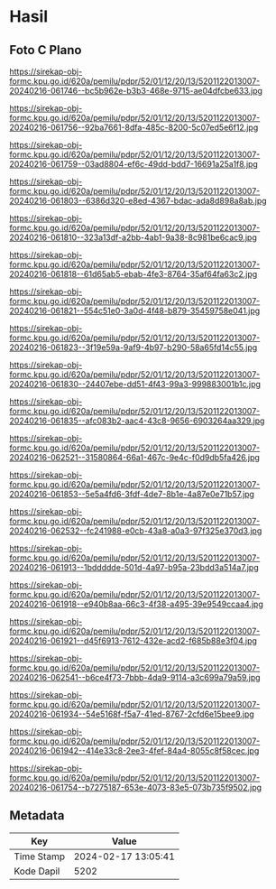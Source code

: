 # Hasil

## Foto C Plano

https://sirekap-obj-formc.kpu.go.id/620a/pemilu/pdpr/52/01/12/20/13/5201122013007-20240216-061746--bc5b962e-b3b3-468e-9715-ae04dfcbe633.jpg

https://sirekap-obj-formc.kpu.go.id/620a/pemilu/pdpr/52/01/12/20/13/5201122013007-20240216-061756--92ba7661-8dfa-485c-8200-5c07ed5e6f12.jpg

https://sirekap-obj-formc.kpu.go.id/620a/pemilu/pdpr/52/01/12/20/13/5201122013007-20240216-061759--03ad8804-ef6c-49dd-bdd7-16691a25a1f8.jpg

https://sirekap-obj-formc.kpu.go.id/620a/pemilu/pdpr/52/01/12/20/13/5201122013007-20240216-061803--6386d320-e8ed-4367-bdac-ada8d898a8ab.jpg

https://sirekap-obj-formc.kpu.go.id/620a/pemilu/pdpr/52/01/12/20/13/5201122013007-20240216-061810--323a13df-a2bb-4ab1-9a38-8c981be6cac9.jpg

https://sirekap-obj-formc.kpu.go.id/620a/pemilu/pdpr/52/01/12/20/13/5201122013007-20240216-061818--61d65ab5-ebab-4fe3-8764-35af64fa63c2.jpg

https://sirekap-obj-formc.kpu.go.id/620a/pemilu/pdpr/52/01/12/20/13/5201122013007-20240216-061821--554c51e0-3a0d-4f48-b879-35459758e041.jpg

https://sirekap-obj-formc.kpu.go.id/620a/pemilu/pdpr/52/01/12/20/13/5201122013007-20240216-061823--3f19e59a-9af9-4b97-b290-58a65fd14c55.jpg

https://sirekap-obj-formc.kpu.go.id/620a/pemilu/pdpr/52/01/12/20/13/5201122013007-20240216-061830--24407ebe-dd51-4f43-99a3-999883001b1c.jpg

https://sirekap-obj-formc.kpu.go.id/620a/pemilu/pdpr/52/01/12/20/13/5201122013007-20240216-061835--afc083b2-aac4-43c8-9656-6903264aa329.jpg

https://sirekap-obj-formc.kpu.go.id/620a/pemilu/pdpr/52/01/12/20/13/5201122013007-20240216-062521--31580864-66a1-467c-9e4c-f0d9db5fa426.jpg

https://sirekap-obj-formc.kpu.go.id/620a/pemilu/pdpr/52/01/12/20/13/5201122013007-20240216-061853--5e5a4fd6-3fdf-4de7-8b1e-4a87e0e71b57.jpg

https://sirekap-obj-formc.kpu.go.id/620a/pemilu/pdpr/52/01/12/20/13/5201122013007-20240216-062532--fc241988-e0cb-43a8-a0a3-97f325e370d3.jpg

https://sirekap-obj-formc.kpu.go.id/620a/pemilu/pdpr/52/01/12/20/13/5201122013007-20240216-061913--1bddddde-501d-4a97-b95a-23bdd3a514a7.jpg

https://sirekap-obj-formc.kpu.go.id/620a/pemilu/pdpr/52/01/12/20/13/5201122013007-20240216-061918--e940b8aa-66c3-4f38-a495-39e9549ccaa4.jpg

https://sirekap-obj-formc.kpu.go.id/620a/pemilu/pdpr/52/01/12/20/13/5201122013007-20240216-061921--d45f6913-7612-432e-acd2-f685b88e3f04.jpg

https://sirekap-obj-formc.kpu.go.id/620a/pemilu/pdpr/52/01/12/20/13/5201122013007-20240216-062541--b6ce4f73-7bbb-4da9-9114-a3c699a79a59.jpg

https://sirekap-obj-formc.kpu.go.id/620a/pemilu/pdpr/52/01/12/20/13/5201122013007-20240216-061934--54e5168f-f5a7-41ed-8767-2cfd6e15bee9.jpg

https://sirekap-obj-formc.kpu.go.id/620a/pemilu/pdpr/52/01/12/20/13/5201122013007-20240216-061942--414e33c8-2ee3-4fef-84a4-8055c8f58cec.jpg

https://sirekap-obj-formc.kpu.go.id/620a/pemilu/pdpr/52/01/12/20/13/5201122013007-20240216-061754--b7275187-653e-4073-83e5-073b735f9502.jpg


## Metadata

| Key        | Value               |
| ---------- | ------------------- |
| Time Stamp | 2024-02-17 13:05:41 |
| Kode Dapil | 5202                |



